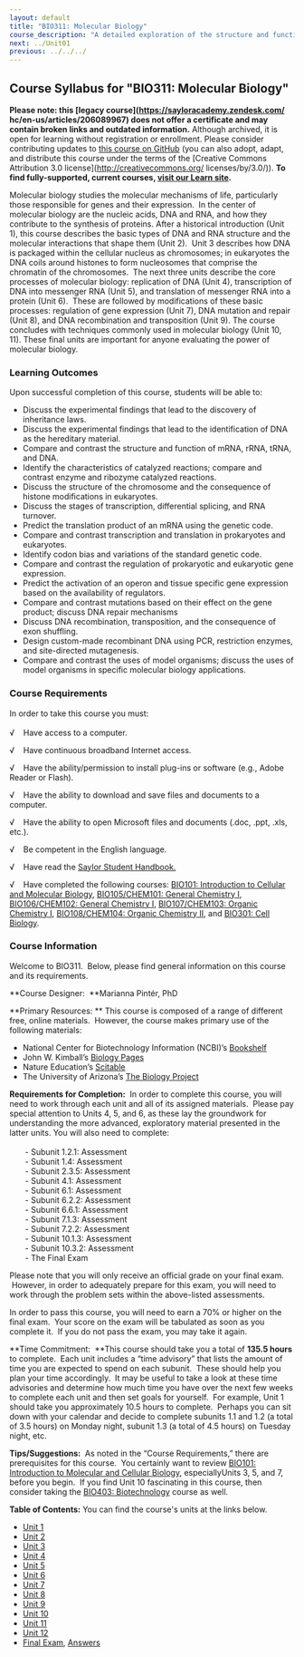 ```yaml
---
layout: default
title: "BIO311: Molecular Biology"
course_description: "A detailed exploration of the structure and function of DNA and RNA and how these nucleic acids are used to form proteins, and their importance in genetics and inheritance. Special emphasis is placed on DNA replication, transcription, gene expression, mutation and repair, recombination, molecular techniques, and appropriate molecular models."
next: ../Unit01
previous: ../../../
---
```

Course Syllabus for "BIO311: Molecular Biology"
-----------------------------------------------

**Please note: this [legacy course](https://sayloracademy.zendesk.com/
hc/en-us/articles/206089967) does not offer a certificate and may contain 
broken links and outdated information.** Although archived, it is open 
for learning without registration or enrollment. Please consider contributing 
updates to [this course on GitHub](https://github.com/saylordotorg/course_bio311) 
(you can also adopt, adapt, and distribute this course under the terms of 
the [Creative Commons Attribution 3.0 license](http://creativecommons.org/
licenses/by/3.0/)). **To find fully-supported, current courses, [visit our 
Learn site](https://learn.saylor.org).**

Molecular biology studies the molecular mechanisms of life, particularly
those responsible for genes and their expression.  In the center of
molecular biology are the nucleic acids, DNA and RNA, and how they
contribute to the synthesis of proteins. After a historical introduction
(Unit 1), this course describes the basic types of DNA and RNA structure
and the molecular interactions that shape them (Unit 2).  Unit 3
describes how DNA is packaged within the cellular nucleus as
chromosomes; in eukaryotes the DNA coils around histones to form
nucleosomes that comprise the chromatin of the chromosomes.  The next
three units describe the core processes of molecular biology:
replication of DNA (Unit 4), transcription of DNA into messenger RNA
(Unit 5), and translation of messenger RNA into a protein (Unit 6). 
These are followed by modifications of these basic processes: regulation
of gene expression (Unit 7), DNA mutation and repair (Unit 8), and DNA
recombination and transposition (Unit 9). The course concludes with
techniques commonly used in molecular biology (Unit 10, 11). These final
units are important for anyone evaluating the power of molecular
biology.

### Learning Outcomes

Upon successful completion of this course, students will be able to:  

-   Discuss the experimental findings that lead to the discovery of
    inheritance laws.
-   Discuss the experimental findings that lead to the identification of
    DNA as the hereditary material.
-   Compare and contrast the structure and function of mRNA, rRNA, tRNA,
    and DNA.
-   Identify the characteristics of catalyzed reactions; compare and
    contrast enzyme and ribozyme catalyzed reactions.
-   Discuss the structure of the chromosome and the consequence of
    histone modifications in eukaryotes.
-   Discuss the stages of transcription, differential splicing, and RNA
    turnover.
-   Predict the translation product of an mRNA using the genetic code.
-   Compare and contrast transcription and translation in prokaryotes
    and eukaryotes.
-   Identify codon bias and variations of the standard genetic code.
-   Compare and contrast the regulation of prokaryotic and eukaryotic
    gene expression.
-   Predict the activation of an operon and tissue specific gene
    expression based on the availability of regulators.
-   Compare and contrast mutations based on their effect on the gene
    product; discuss DNA repair mechanisms
-   Discuss DNA recombination, transposition, and the consequence of
    exon shuffling.
-   Design custom-made recombinant DNA using PCR, restriction enzymes,
    and site-directed mutagenesis.
-   Compare and contrast the uses of model organisms; discuss the uses
    of model organisms in specific molecular biology applications.

### Course Requirements

In order to take this course you must:  
    
 √    Have access to a computer.  
  
 √    Have continuous broadband Internet access.  
  
 √    Have the ability/permission to install plug-ins or software (e.g.,
Adobe Reader or Flash).  
  
 √    Have the ability to download and save files and documents to a
computer.  
  
 √    Have the ability to open Microsoft files and documents (.doc,
.ppt, .xls, etc.).  
  
 √    Be competent in the English language.

√    Have read the [Saylor Student
Handbook.](https://resources.saylor.org/archived/wp-content/uploads/2012/05/Saylor-StudentHandbook.pdf)

√    Have completed the following courses: [BIO101: Introduction to
Cellular and Molecular Biology](http://www.saylor.org/courses/bio101a/),
[BIO105/CHEM101: General Chemistry
I](http://www.saylor.org/courses/bio107/), [BIO106/CHEM102: General
Chemistry I](http://www.saylor.org/courses/bio106/), [BIO107/CHEM103:
Organic Chemistry I](http://www.saylor.org/courses/bio107/),
[BIO108/CHEM104: Organic Chemistry
II](http://www.saylor.org/courses/bio108/), and [BIO301: Cell
Biology](http://www.saylor.org/courses/bio301/). 

### Course Information

Welcome to BIO311.  Below, please find general information on this
course and its requirements. 

**Course Designer:  **Marianna Pintér, PhD

**Primary Resources: ** This course is composed of a range of different
free, online materials.  However, the course makes primary use of the
following materials:

- National Center for Biotechnology Information (NCBI)’s
[Bookshelf](http://www.ncbi.nlm.nih.gov/books)  
 - John W. Kimball’s [Biology
Pages](http://users.rcn.com/jkimball.ma.ultranet/BiologyPages/)  
 - Nature Education’s [Scitable](http://www.nature.com/scitable)  
 - The University of Arizona’s [The Biology
Project](http://www.biology.arizona.edu/)

**Requirements for Completion:**  In order to complete this course, you
will need to work through each unit and all of its assigned materials.
 Please pay special attention to Units 4, 5, and 6, as these lay the
groundwork for understanding the more advanced, exploratory material
presented in the latter units. You will also need to complete:  
    
        - Subunit 1.2.1: Assessment  
        - Subunit 1.4: Assessment  
        - Subunit 2.3.5: Assessment  
        - Subunit 4.1: Assessment  
        - Subunit 6.1: Assessment  
        - Subunit 6.2.2: Assessment  
        - Subunit 6.6.1: Assessment  
        - Subunit 7.1.3: Assessment  
        - Subunit 7.2.2: Assessment  
        - Subunit 10.1.3: Assessment  
        - Subunit 10.3.2: Assessment  
        - The Final Exam

Please note that you will only receive an official grade on your final
exam.  However, in order to adequately prepare for this exam, you will
need to work through the problem sets within the above-listed
assessments.

In order to pass this course, you will need to earn a 70% or higher on
the final exam.  Your score on the exam will be tabulated as soon as you
complete it.  If you do not pass the exam, you may take it again.

**Time Commitment:  **This course should take you a total of **135.5
hours** to complete.  Each unit includes a “time advisory” that lists
the amount of time you are expected to spend on each subunit.  These
should help you plan your time accordingly.  It may be useful to take a
look at these time advisories and determine how much time you have over
the next few weeks to complete each unit and then set goals for
yourself.  For example, Unit 1 should take you approximately 10.5 hours
to complete.  Perhaps you can sit down with your calendar and decide to
complete subunits 1.1 and 1.2 (a total of 3.5 hours) on Monday night,
subunit 1.3 (a total of 4.5 hours) on Tuesday night, etc.

**Tips/Suggestions:**  As noted in the “Course Requirements,” there are
prerequisites for this course.  You certainly want to review [BIO101:
Introduction to Molecular and Cellular
Biology](http://www.saylor.org/courses/bio101/), especiallyUnits 3, 5,
and 7, before you begin.  If you find Unit 10 fascinating in this
course, then consider taking the [BIO403:
Biotechnology](http://www.saylor.org/courses/bio403/) course as well.  

**Table of Contents:** You can find the course's units at the links below.

- [Unit 1](https://legacy.saylor.org/bio311/Unit01/)
- [Unit 2](https://legacy.saylor.org/bio311/Unit02/)
- [Unit 3](https://legacy.saylor.org/bio311/Unit03/)
- [Unit 4](https://legacy.saylor.org/bio311/Unit04/)
- [Unit 5](https://legacy.saylor.org/bio311/Unit05/)
- [Unit 6](https://legacy.saylor.org/bio311/Unit06/)
- [Unit 7](https://legacy.saylor.org/bio311/Unit07/)
- [Unit 8](https://legacy.saylor.org/bio311/Unit08/)
- [Unit 9](https://legacy.saylor.org/bio311/Unit09/)
- [Unit 10](https://legacy.saylor.org/bio311/Unit10/)
- [Unit 11](https://legacy.saylor.org/bio311/Unit11/)
- [Unit 12](https://legacy.saylor.org/bio311/Unit12/)
- [Final Exam](http://saylordotorg.github.io/LegacyExams/BIO/BIO311/BIO311-FinalExam.html), [Answers](http://saylordotorg.github.io/LegacyExams/BIO/BIO311/BIO311-FinalExam-Answers.html)

